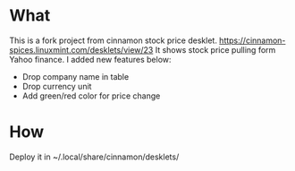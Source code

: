 # What
This is a fork project from cinnamon stock price desklet. https://cinnamon-spices.linuxmint.com/desklets/view/23
It shows stock price pulling form Yahoo finance. I added new features below:

+ Drop company name in table
+ Drop currency unit
+ Add green/red color for price change

# How
Deploy it in ~/.local/share/cinnamon/desklets/
